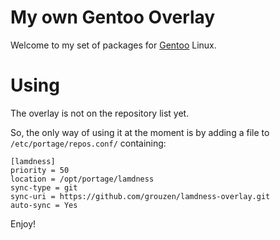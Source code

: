 # My own Gentoo Overlay

Welcome to my set of packages for [Gentoo](https://www.gentoo.org/) Linux.

# Using

The overlay is not on the repository list yet.

So, the only way of using it at the moment is by adding a file to `/etc/portage/repos.conf/` containing:
```
[lamdness]
priority = 50
location = /opt/portage/lamdness
sync-type = git
sync-uri = https://github.com/grouzen/lamdness-overlay.git
auto-sync = Yes
```

Enjoy!

